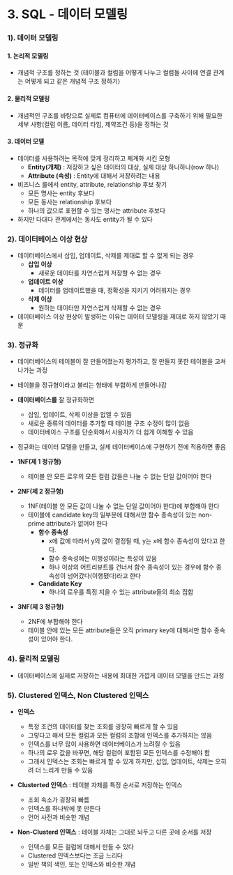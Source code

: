 # 3. SQL - 데이터 모델링

### 1). 데이터 모델링

#### 1. 논리적 모델링 

- 개념적 구조를 정하는 것 (테이블과 컬럼을 어떻게 나누고 컬럼들 사이에 연결 관계는 어떻게 되고 같은 개념적 구조 정하기)



#### 2. 물리적 모델링 

- 개념적인 구조를 바탕으로 실제로 컴퓨터에 데이터베이스를 구축하기 위해 필요한 세부 사항(컬럼 이름, 데이터 타입, 제약조건 등)을 정하는 것



#### 3. 데이터 모델 

- 데이터를 사용하려는 목적에 맞게 정리하고 체계화 시킨 모형
  - **Entity(개체)** : 저장하고 싶은 데이터의 대상, 실제 대상 하나하나(row 하나)
  - **Attribute (속성)** : Entity에 대해서 저장하려는 내용
- 비즈니스 룰에서 entity, attribute, relationship 후보 찾기
  - 모든 명사는 entity 후보다
  - 모든 동사는 relationship 후보다
  - 하나의 값으로 표현할 수 있는 명사는 attribute 후보다
- 하지만 다대다 관계에서는 동사도 entity가 될 수 있다





### 2). 데이터베이스 이상 현상

- 데이터베이스에서 삽입, 업데이트, 삭제를 제대로 할 수 없게 되는 경우
  - **삽입 이상**
    - 새로운 데이터를 자연스럽게 저장할 수 없는 경우
  - **업데이트 이상**  
    - 데이터를 업데이트했을 때, 정확성을 지키기 어려워지는 경우
  - **삭제 이상**  
    - 원하는 데이터만 자연스럽게 삭제할 수 없는 경우
- 데이터베이스 이상 현상이 발생하는 이유는 데이터 모델링을 제대로 하지 않았기 때문





### 3). 정규화

- 데이터베이스의 테이블이 잘 만들어졌는지 평가하고, 잘 만들지 못한 테이블을 고쳐나가는 과정
- 테이블을 정규형이라고 불리는 형태에 부합하게 만들어나감
- **데이터베이스를** 잘 정규화하면 
  - 삽입, 업데이트, 삭제 이상을 없앨 수 있음
  - 새로운 종류의 데이터를 추가할 때 테이블 구조 수정이 많이 없음
  - 데이터베이스 구조를 단순화해서 사용자가 더 쉽게 이해할 수 있음
- 정규화는 데이터 모델을 만들고, 실제 데이터베이스에 구현하기 전에 적용하면 좋음



- **1NF(제 1 정규형)**

  - 테이블 안 모든 로우의 모든 컬럼 값들은 나눌 수 없는 단일 값이어야 한다

  

- **2NF(제 2 정규형)**

  - 1NF(테이블 안 모든 값이 나눌 수 없는 단일 값이어야 한다)에 부합해야 한다
  - 테이블에 candidate key의 일부분에 대해서만 함수 종속성이 있는 non-prime attribute가 없어야 한다
    - **함수 종속성**
      - x에 값에 따라서  y의 값이 결정될 때, y는 x에 함수 종속성이 있다고 한다.
      - 함수 종속성에는 이행성이라는 특성이 있음
      - 하나 이상의 어트리뷰트를 건너서 함수 종속성이 있는 경우에 함수 종속성이 넘어갔다(이행됐다)라고 한다
    - **Candidate Key**
      - 하나의 로우를 특정 지을 수 있는 attribute들의 최소 집합

  

- **3NF(제 3 정규형)**
  - 2NF에 부합해야 한다
  - 테이블 안에 있는 모든 attribute들은 오직 primary key에 대해서만 함수 종속성이 있어야 한다.





### 4). 물리적 모델링

- 데이터베이스에 실제로 저장하는 내용에 최대한 가깝게 데이터 모델을 만드는 과정





### 5). Clustered 인덱스, Non Clustered 인덱스

- **인덱스**

  - 특정 조건의 데이터를 찾는 조회를 굉장히 빠르게 할 수 있음
  - 그렇다고 해서 모든 컬럼과 모든 컬럼의 조합에 인덱스를 추가하지는 않음
  - 인덱스를 너무 많이 사용하면 데이터베이스가 느려질 수 있음
  - 하나의 로우 값을 바꾸면, 해당 컬럼이 포함된 모든 인덱스를 수정해야 함
  - 그래서 인덱스는 조회는 빠르게 할 수 있게 하지만, 삽입, 업데이트, 삭제는 오히려 더 느리게 만들 수 있음

  

- **Clusterted 인덱스** : 테이블 자체를 특정 순서로 저장하는 인덱스
	
	- 조회 속소가 굉장히 빠름
	- 인덱스를 하나밖에 못 만든다
	- 언어 사전과 비슷한 개념
	
	
	
- **Non-Clusterd 인덱스** : 테이블 자체는 그대로 놔두고 다른 곳에 순서를 저장
	
	- 인덱스를 모든 컬럼에 대해서 만들 수 있다
	- Clustered 인덱스보다는 조금 느리다
	- 일반 책의 색인, 또는 인덱스와 비슷한 개념
	
	

